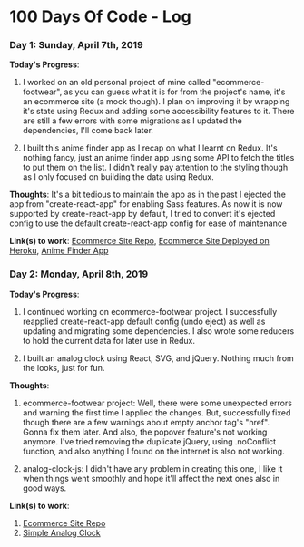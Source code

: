 # 100 Days Of Code - Log

<!-- ### Day 0: February 30, 2016 (Example 1)
##### (delete me or comment me out)

**Today's Progress**: Fixed CSS, worked on canvas functionality for the app.

**Thoughts:** I really struggled with CSS, but, overall, I feel like I am slowly getting better at it. Canvas is still new for me, but I managed to figure out some basic functionality.

**Link to work:** [Calculator App](http://www.example.com)

### Day 0: February 30, 2016 (Example 2)
##### (delete me or comment me out)

**Today's Progress**: Fixed CSS, worked on canvas functionality for the app.

**Thoughts**: I really struggled with CSS, but, overall, I feel like I am slowly getting better at it. Canvas is still new for me, but I managed to figure out some basic functionality.

**Link(s) to work**: [Calculator App](http://www.example.com)


### Day 1: June 27, Monday

**Today's Progress**: I've gone through many exercises on FreeCodeCamp.

**Thoughts** I've recently started coding, and it's a great feeling when I finally solve an algorithm challenge after a lot of attempts and hours spent.

**Link(s) to work**
1. [Find the Longest Word in a String](https://www.freecodecamp.com/challenges/find-the-longest-word-in-a-string)
2. [Title Case a Sentence](https://www.freecodecamp.com/challenges/title-case-a-sentence) -->

### Day 1: Sunday, April 7th, 2019

**Today's Progress**:
1. I worked on an old personal project of mine called "ecommerce-footwear", as you can guess what it is for from the project's name, it's an ecommerce site (a mock though). I plan on improving it by wrapping it's state using Redux and adding some accessibility features to it. There are still a few errors with some migrations as I updated the dependencies, I'll come back later.

2. I built this anime finder app as I recap on what I learnt on Redux. It's nothing fancy, just an anime finder app using some API to fetch the titles to put them on the list. I didn't really pay attention to the styling though as I only focused on building the data using Redux.

**Thoughts**: It's a bit tedious to maintain the app as in the past I ejected the app from "create-react-app" for enabling Sass features. As now it is now supported by create-react-app by default, I tried to convert it's ejected config to use the default create-react-app config for ease of maintenance

**Link(s) to work**: [Ecommerce Site Repo](https://github.com/dikadj/ecommerce-footwear), [Ecommerce Site Deployed on Heroku](https://ecommerce-footwear.herokuapp.com), [Anime Finder App](https://github.com/dikadj/find-and-list-any-anime)


### Day 2: Monday, April 8th, 2019

**Today's Progress**:
1. I continued working on ecommerce-footwear project. I successfully reapplied create-react-app default config (undo eject) as well as updating and migrating some dependencies. I also wrote some reducers to hold the current data for later use in Redux.

2. I built an analog clock using React, SVG, and jQuery. Nothing much from the looks, just for fun.

**Thoughts**:
1. ecommerce-footwear project: Well, there were some unexpected errors and warning the first time I applied the changes. But, successfully fixed though there are a few warnings about empty <a> anchor tag's "href". Gonna fix them later. And also, the popover feature's not working anymore. I've tried removing the duplicate jQuery, using .noConflict function, and also anything I found on the internet is also not working.

2. analog-clock-js: I didn't have any problem in creating this one, I like it when things went smoothly and hope it'll affect the next ones also in good ways.

**Link(s) to work**:
1. [Ecommerce Site Repo](https://github.com/dikadj/ecommerce-footwear)
2. [Simple Analog Clock](https://github.com/dikadj/analog-clock-js)
